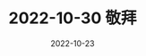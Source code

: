---
title: 2022-10-30 敬拜
date: 2022-10-23
hymns: [ygzcq_zmzq, ywglyzmz_cjr, xxnys_xysg]
dscp:  
image: 
permalink: /teaching/2022/10/30.html
---
